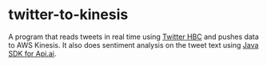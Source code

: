 # twitter-to-kinesis

A program that reads tweets in real time using [Twitter HBC](https://github.com/twitter/hbc) and pushes data to AWS Kinesis. It also does sentiment analysis on the tweet text using [Java SDK for Api.ai](https://github.com/api-ai/apiai-java-sdk).